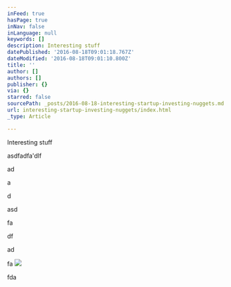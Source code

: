 ```yaml
---
inFeed: true
hasPage: true
inNav: false
inLanguage: null
keywords: []
description: Interesting stuff
datePublished: '2016-08-18T09:01:18.767Z'
dateModified: '2016-08-18T09:01:10.800Z'
title: ''
author: []
authors: []
publisher: {}
via: {}
starred: false
sourcePath: _posts/2016-08-18-interesting-startup-investing-nuggets.md
url: interesting-startup-investing-nuggets/index.html
_type: Article

---
```

Interesting stuff

  
asdfadfa'dlf

ad

a

d

asd

fa

df

ad

fa
![](https://the-grid-user-content.s3-us-west-2.amazonaws.com/7a677309-93d8-4e5a-936e-cba4e101c0ec.jpg)

fda